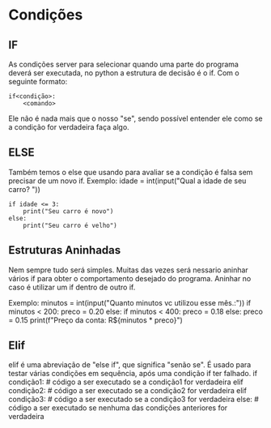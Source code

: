 # Condições

## IF

As condições server para selecionar quando uma parte do programa deverá ser executada, no python a estrutura de decisão é o if. Com o seguinte formato:

    if<condição>:
        <comando>

Ele não é nada mais que o nosso "se", sendo possível entender ele como se a condição for verdadeira faça algo.

## ELSE

Também temos o else que usando para avaliar se a condição é falsa sem precisar de um novo if.
Exemplo:
idade = int(input("Qual a idade de seu carro? "))

    if idade <= 3:
        print("Seu carro é novo")
    else:
        print("Seu carro é velho")

## Estruturas Aninhadas

Nem sempre tudo será simples. Muitas das vezes será nessario aninhar vários if para obter o comportamento desejado do programa. Aninhar no caso é utilizar um if dentro de outro if.

Exemplo:
minutos = int(input("Quanto minutos vc utilizou esse mês.:"))
if minutos < 200:
preco = 0.20
else:
if minutos < 400:
preco = 0.18
else:
preco = 0.15
print(f"Preço da conta: R${minutos \* preco}")

## Elif

elif é uma abreviação de "else if", que significa "senão se". É usado para testar várias condições em sequência, após uma condição if ter falhado.
if condição1: # código a ser executado se a condição1 for verdadeira
elif condição2: # código a ser executado se a condição2 for verdadeira
elif condição3: # código a ser executado se a condição3 for verdadeira
else: # código a ser executado se nenhuma das condições anteriores for verdadeira
